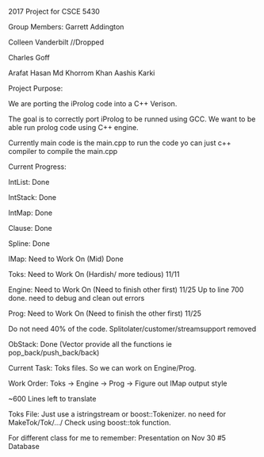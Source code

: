 2017 Project for CSCE 5430

Group Members:
Garrett Addington

Colleen Vanderbilt //Dropped

Charles Goff

Arafat Hasan
Md Khorrom Khan
Aashis Karki

Project Purpose:

We are porting the iProlog code into a C++ Verison.

The goal is to correctly port iProlog to be runned using GCC.
We want to be able run prolog code using C++ engine.


Currently main code is the main.cpp to run the code yo can just
c++ compiler to compile the main.cpp

Current Progress:

IntList: Done

IntStack: Done

IntMap: Done

Clause: Done

Spline: Done

IMap: Need to Work On (Mid) Done

Toks: Need to Work On (Hardish/ more tedious) 11/11

Engine: Need to Work On (Need to finish other first) 11/25 Up to line 700 done. need to debug and clean out errors

Prog: Need to Work On (Need to finish the other first) 11/25

Do not need 40% of the code. Splitolater/customer/streamsupport removed

ObStack: Done (Vector provide all the functions ie pop_back/push_back/back)


Current Task:
Toks files. So we can work on Engine/Prog.

Work Order:
Toks -> Engine -> Prog -> Figure out IMap output style

~600 Lines left to translate

Toks File: Just use a istringstream or boost::Tokenizer. no need for MakeTok/Tok/.../ 
Check using boost::tok function. 



For different class for me to remember: Presentation on Nov 30 #5 Database
